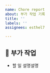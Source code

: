 ```yaml
---
name: Chore report
about: 부가 작업 기록
title: ''
labels: ''
assignees: esthel7

---
```


## 🧹 부가 작업
- 할 일 설명설명

